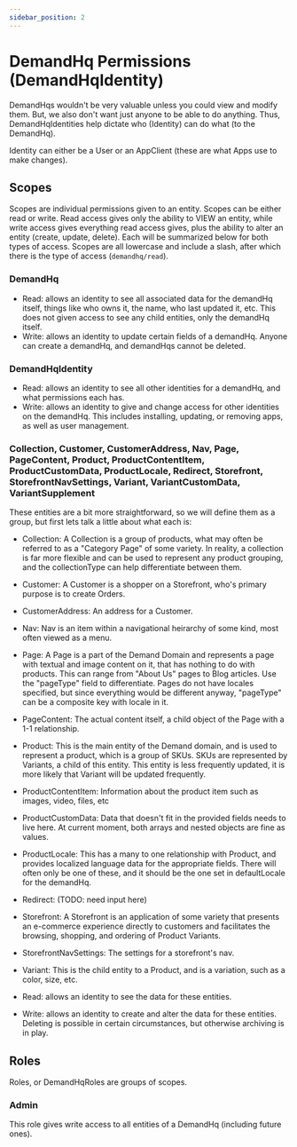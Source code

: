 ```yaml
---
sidebar_position: 2
---
```


# DemandHq Permissions (DemandHqIdentity)

DemandHqs wouldn't be very valuable unless you could view and modify them. But, we also don't want just anyone to be able to do anything. Thus, DemandHqIdentities help dictate who (Identity) can do what (to the DemandHq).

Identity can either be a User or an AppClient (these are what Apps use to make changes).

## Scopes

Scopes are individual permissions given to an entity. Scopes can be either read or write. Read access gives only the ability to VIEW an entity, while write access gives everything read access gives, plus the ability to alter an entity (create, update, delete). Each will be summarized below for both types of access. Scopes are all lowercase and include a slash, after which there is the type of access (`demandhq/read`).

### DemandHq

-   Read: allows an identity to see all associated data for the demandHq itself, things like who owns it, the name, who last updated it, etc. This does not given access to see any child entities, only the demandHq itself.
-   Write: allows an identity to update certain fields of a demandHq. Anyone can create a demandHq, and demandHqs cannot be deleted.

### DemandHqIdentity

-   Read: allows an identity to see all other identities for a demandHq, and what permissions each has.
-   Write: allows an identity to give and change access for other identities on the demandHq. This includes installing, updating, or removing apps, as well as user management.

### Collection, Customer, CustomerAddress, Nav, Page, PageContent, Product, ProductContentItem, ProductCustomData, ProductLocale, Redirect, Storefront, StorefrontNavSettings, Variant, VariantCustomData, VariantSupplement

These entities are a bit more straightforward, so we will define them as a group, but first lets talk a little about what each is:

-   Collection: A Collection is a group of products, what may often be referred to as a "Category Page" of some variety. In reality, a collection is far more flexible and can be used to represent any product grouping, and the collectionType can help differentiate between them.

-   Customer: A Customer is a shopper on a Storefront, who's primary purpose is to create Orders.

-   CustomerAddress: An address for a Customer.

-   Nav: Nav is an item within a navigational heirarchy of some kind, most often viewed as a menu.

-   Page: A Page is a part of the Demand Domain and represents a page with textual and image content on it, that has nothing to do with products. This can range from "About Us" pages to Blog articles. Use the "pageType" field to differentiate. Pages do not have locales specified, but since everything would be different anyway, "pageType" can be a composite key with locale in it.

-   PageContent: The actual content itself, a child object of the Page with a 1-1 relationship.

-   Product: This is the main entity of the Demand domain, and is used to represent a product, which is a group of SKUs. SKUs are represented by Variants, a child of this entity. This entity is less frequently updated, it is more likely that Variant will be updated frequently.

-   ProductContentItem: Information about the product item such as images, video, files, etc
-   ProductCustomData: Data that doesn't fit in the provided fields needs to live here. At current moment, both arrays and nested objects are fine as values.

-   ProductLocale: This has a many to one relationship with Product, and provides localized language data for the appropriate fields. There will often only be one of these, and it should be the one set in defaultLocale for the demandHq.

-   Redirect: (TODO: need input here)

-   Storefront: A Storefront is an application of some variety that presents an e-commerce experience directly to customers and facilitates the browsing, shopping, and ordering of Product Variants.

-   StorefrontNavSettings: The settings for a storefront's nav.

-   Variant: This is the child entity to a Product, and is a variation, such as a color, size, etc.

-   Read: allows an identity to see the data for these entities.
-   Write: allows an identity to create and alter the data for these entities. Deleting is possible in certain circumstances, but otherwise archiving is in play.

## Roles

Roles, or DemandHqRoles are groups of scopes.

### Admin

This role gives write access to all entities of a DemandHq (including future ones).

